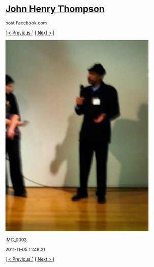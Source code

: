 # [John Henry Thompson](../README.md)
post Facebook.com

[[ < Previous ]](2011-11-05-6.md) [[ Next > ]](2011-11-05-8.md)

[![](../media/2011-11-05/Nari-we-the-people-IMG_0003.jpg)](../README.md)

IMG_0003

2011-11-05 11:49:21

[[ < Previous ]](2011-11-05-6.md) [[ Next > ]](2011-11-05-8.md)